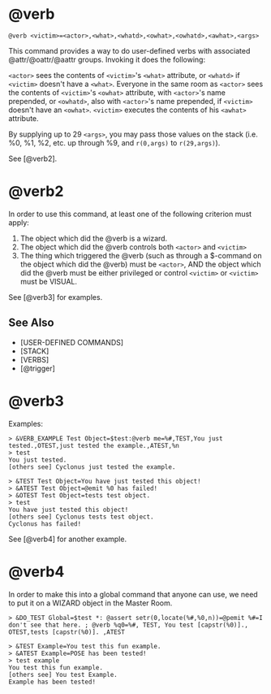 # @verb
`@verb <victim>=<actor>,<what>,<whatd>,<owhat>,<owhatd>,<awhat>,<args>`

This command provides a way to do user-defined verbs with associated @attr/@oattr/@aattr groups. Invoking it does the following:

`<actor>` sees the contents of `<victim>`'s `<what>` attribute, or `<whatd>` if `<victim>` doesn't have a `<what>`.
Everyone in the same room as `<actor>` sees the contents of `<victim>`'s `<owhat>` attribute, with `<actor>`'s name prepended, or `<owhatd>`, also with `<actor>`'s name prepended, if `<victim>` doesn't have an `<owhat>`.
`<victim>` executes the contents of his `<awhat>` attribute.

By supplying up to 29 `<args>`, you may pass those values on the stack (i.e. %0, %1, %2, etc. up through %9, and `r(0,args)` to `r(29,args)`).

See [@verb2].
# @verb2
In order to use this command, at least one of the following criterion must apply:
1. The object which did the @verb is a wizard.
2. The object which did the @verb controls both `<actor>` and `<victim>`
3. The thing which triggered the @verb (such as through a $-command on the object which did the @verb) must be `<actor>`, AND the object which did the @verb must be either privileged or control `<victim>` or `<victim>` must be VISUAL.

See [@verb3] for examples.

## See Also
- [USER-DEFINED COMMANDS]
- [STACK]
- [VERBS]
- [@trigger]
# @verb3
Examples:
```
> &VERB_EXAMPLE Test Object=$test:@verb me=%#,TEST,You just tested.,OTEST,just tested the example.,ATEST,%n
> test
You just tested.
[others see] Cyclonus just tested the example.
```

```
> &TEST Test Object=You have just tested this object!
> &ATEST Test Object=@emit %0 has failed!
> &OTEST Test Object=tests test object.
> test
You have just tested this object!
[others see] Cyclonus tests test object.
Cyclonus has failed!
```

See [@verb4] for another example.
# @verb4
In order to make this into a global command that anyone can use, we need to put it on a WIZARD object in the Master Room.
```
> &DO_TEST Global=$test *: @assert setr(0,locate(%#,%0,n))=@pemit %#=I don't see that here. ; @verb %q0=%#, TEST, You test [capstr(%0)]., OTEST,tests [capstr(%0)]. ,ATEST
```

```
> &TEST Example=You test this fun example.
> &ATEST Example=POSE has been tested!
> test example
You test this fun example.
[others see] You test Example.
Example has been tested!
```

